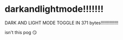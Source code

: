 # darkandlightmode!!!!!!!
 
 DARK AND LIGHT MODE TOGGLE IN 371 bytes!!!!!!!!!!!!!!
 
 isn't this pog 😏
